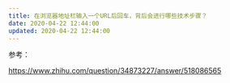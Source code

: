 ```yaml
---
title: 在浏览器地址栏输入一个URL后回车，背后会进行哪些技术步骤？
date: 2020-04-22 12:44:00
updated: 2020-04-22 12:44:00
---
```


参考：  

https://www.zhihu.com/question/34873227/answer/518086565


